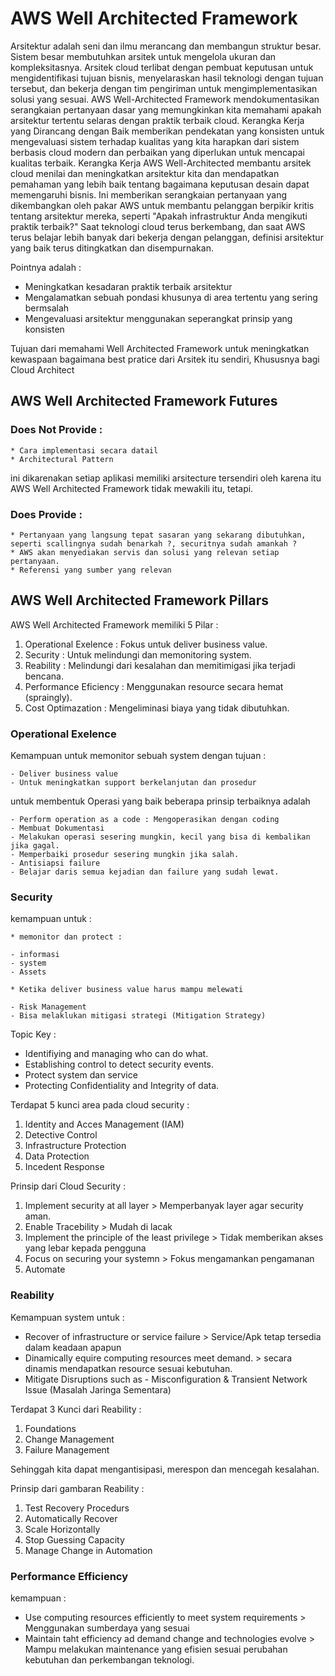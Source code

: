 # AWS Well Architected Framework

Arsitektur adalah seni dan ilmu merancang dan membangun struktur besar. Sistem besar membutuhkan arsitek untuk mengelola ukuran dan kompleksitasnya. Arsitek cloud terlibat dengan pembuat keputusan untuk mengidentifikasi tujuan bisnis, menyelaraskan hasil teknologi dengan tujuan tersebut, dan bekerja dengan tim pengiriman untuk mengimplementasikan solusi yang sesuai. AWS Well-Architected Framework mendokumentasikan serangkaian pertanyaan dasar yang memungkinkan kita memahami apakah arsitektur tertentu selaras dengan praktik terbaik cloud. Kerangka Kerja yang Dirancang dengan Baik memberikan pendekatan yang konsisten untuk mengevaluasi sistem terhadap kualitas yang kita harapkan dari sistem berbasis cloud modern dan perbaikan yang diperlukan untuk mencapai kualitas terbaik. Kerangka Kerja AWS Well-Architected membantu arsitek cloud menilai dan meningkatkan arsitektur kita dan mendapatkan pemahaman yang lebih baik tentang bagaimana keputusan desain dapat memengaruhi bisnis. Ini memberikan serangkaian pertanyaan yang dikembangkan oleh pakar AWS untuk membantu pelanggan berpikir kritis tentang arsitektur mereka, seperti "Apakah infrastruktur Anda mengikuti praktik terbaik?"
Saat teknologi cloud terus berkembang, dan saat AWS terus belajar lebih banyak dari bekerja dengan pelanggan, definisi arsitektur yang baik terus ditingkatkan dan disempurnakan.

Pointnya adalah :

- Meningkatkan kesadaran praktik terbaik arsitektur
- Mengalamatkan sebuah pondasi khusunya di area tertentu yang sering bermsalah
- Mengevaluasi arsitektur menggunakan seperangkat prinsip yang konsisten

Tujuan dari memahami Well Architected Framework untuk meningkatkan kewaspaan bagaimana best pratice dari Arsitek itu sendiri, Khususnya bagi Cloud Architect

## AWS Well Architected Framework Futures

### Does Not Provide :

    * Cara implementasi secara datail
    * Architectural Pattern

ini dikarenakan setiap aplikasi memiliki arsitecture tersendiri oleh karena itu AWS Well Architected Framework tidak mewakili itu, tetapi.

### Does Provide :

    * Pertanyaan yang langsung tepat sasaran yang sekarang dibutuhkan, seperti scallingnya sudah benarkah ?, securitnya sudah amankah ?
    * AWS akan menyediakan servis dan solusi yang relevan setiap pertanyaan.
    * Referensi yang sumber yang relevan

## AWS Well Architected Framework Pillars

AWS Well Architected Framework memiliki 5 Pilar :

1. Operational Exelence : Fokus untuk deliver business value.
2. Security : Untuk melindungi dan memonitoring system.
3. Reability : Melindungi dari kesalahan dan memitimigasi jika terjadi bencana.
4. Performance Eficiency : Menggunakan resource secara hemat (spraingly).
5. Cost Optimazation : Mengeliminasi biaya yang tidak dibutuhkan.

### Operational Exelence

Kemampuan untuk memonitor sebuah system dengan tujuan :

    - Deliver business value
    - Untuk meningkatkan support berkelanjutan dan prosedur

untuk membentuk Operasi yang baik beberapa prinsip terbaiknya adalah

    - Perform operation as a code : Mengoperasikan dengan coding
    - Membuat Dokumentasi
    - Melakukan operasi sesering mungkin, kecil yang bisa di kembalikan jika gagal.
    - Memperbaiki prosedur sesering mungkin jika salah.
    - Antisiapsi failure
    - Belajar daris semua kejadian dan failure yang sudah lewat.

### Security

kemampuan untuk :

    * memonitor dan protect :

    - informasi
    - system
    - Assets

    * Ketika deliver business value harus mampu melewati

    - Risk Management
    - Bisa melaklukan mitigasi strategi (Mitigation Strategy)

Topic Key :

- Identifiying and managing who can do what.
- Establishing control to detect security events.
- Protect system dan service
- Protecting Confidentiality and Integrity of data.

Terdapat 5 kunci area pada cloud security :

1. Identity and Acces Management (IAM)
2. Detective Control
3. Infrastructure Protection
4. Data Protection
5. Incedent Response

Prinsip dari Cloud Security :

1. Implement security at all layer > Memperbanyak layer agar security aman.
2. Enable Tracebility > Mudah di lacak
3. Implement the principle of the least privilege > Tidak memberikan akses yang lebar kepada pengguna
4. Focus on securing your systemn > Fokus mengamankan pengamanan
5. Automate

### Reability

Kemampuan system untuk :

- Recover of infrastructure or service failure > Service/Apk tetap tersedia dalam keadaan apapun
- Dinamically equire computing resources meet demand. > secara dinamis mendapatkan resource sesuai kebutuhan.
- Mitigate Disruptions such as - Misconfiguration & Transient Network Issue (Masalah Jaringa Sementara)

Terdapat 3 Kunci dari Reability :

1. Foundations
2. Change Management
3. Failure Management

Sehinggah kita dapat mengantisipasi, merespon dan mencegah kesalahan.

Prinsip dari gambaran Reability :

1. Test Recovery Procedurs
2. Automatically Recover
3. Scale Horizontally
4. Stop Guessing Capacity
5. Manage Change in Automation

### Performance Efficiency

kemampuan :

- Use computing resources efficiently to meet system requirements > Menggunakan sumberdaya yang sesuai
- Maintain taht efficiency ad demand change and technologies evolve > Mampu melakukan maintenance yang efisien sesuai perubahan kebutuhan dan perkembangan teknologi.

